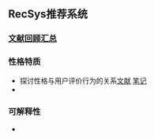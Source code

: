 ## RecSys推荐系统

### [文献回顾汇总](https://www.kdocs.cn/l/cjpcXTWz6U6a)
### 性格特质
- 探讨性格与用户评价行为的关系[文献](https://jami.cc/recsys/Personality/Hu_Pu_2013_Exploring-Relations-between-Personality-and-User-Rating-Behaviors.pdf) [笔记](/Personality/Hu_Pu_2013_Exploring-Relations-between-Personality-and-User-Rating-Behaviors.md)
- 

### 可解释性
- 